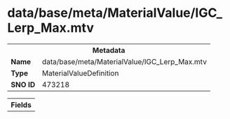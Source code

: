 <h1>data/base/meta/MaterialValue/IGC_Lerp_Max.mtv</h1><table><tr><th colspan="100%">Metadata</th></tr><tr><td><b>Name</b></td><td>data/base/meta/MaterialValue/IGC_Lerp_Max.mtv</td></tr><tr><td><b>Type</b></td><td>MaterialValueDefinition</td></tr><tr><td><b>SNO ID</b></td><td>473218</td></tr></table>

<table><tr><th colspan="100%">Fields</th></tr></table>

